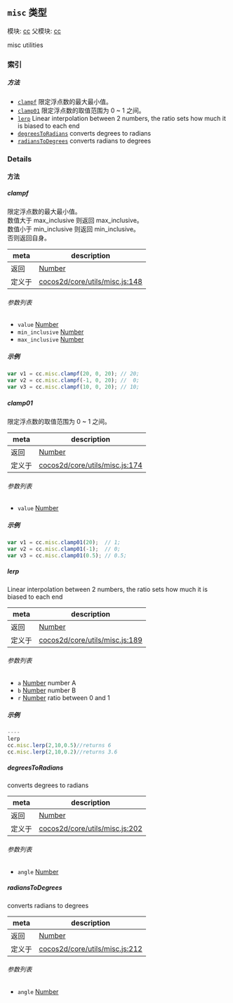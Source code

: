 ## `misc` 类型



模块: [cc](../modules/cc.md)
父模块: [cc](../modules/cc.md)


misc utilities



### 索引



##### 方法

  - [`clampf`](#clampf) 限定浮点数的最大最小值。
  - [`clamp01`](#clamp01) 限定浮点数的取值范围为 0 ~ 1 之间。
  - [`lerp`](#lerp) Linear interpolation between 2 numbers, the ratio sets how much it is biased to each end
  - [`degreesToRadians`](#degreestoradians) converts degrees to radians
  - [`radiansToDegrees`](#radianstodegrees) converts radians to degrees



### Details




<!-- Method Block -->
#### 方法


##### clampf

限定浮点数的最大最小值。<br/>
数值大于 max_inclusive 则返回 max_inclusive。<br/>
数值小于 min_inclusive 则返回 min_inclusive。<br/>
否则返回自身。

| meta | description |
|------|-------------|
| 返回 | <a href="https://developer.mozilla.org/en/JavaScript/Reference/Global_Objects/Number" class="crosslink external" target="_blank">Number</a> 
| 定义于 | [cocos2d/core/utils/misc.js:148](https://github.com/cocos-creator/engine/blob/22ca6465effd8063cb95e509843b8bef3d880759/cocos2d/core/utils/misc.js#L148) |

###### 参数列表
- `value` <a href="https://developer.mozilla.org/en/JavaScript/Reference/Global_Objects/Number" class="crosslink external" target="_blank">Number</a> 
- `min_inclusive` <a href="https://developer.mozilla.org/en/JavaScript/Reference/Global_Objects/Number" class="crosslink external" target="_blank">Number</a> 
- `max_inclusive` <a href="https://developer.mozilla.org/en/JavaScript/Reference/Global_Objects/Number" class="crosslink external" target="_blank">Number</a> 

##### 示例

```js
var v1 = cc.misc.clampf(20, 0, 20); // 20;
var v2 = cc.misc.clampf(-1, 0, 20); //  0;
var v3 = cc.misc.clampf(10, 0, 20); // 10;
```

##### clamp01

限定浮点数的取值范围为 0 ~ 1 之间。

| meta | description |
|------|-------------|
| 返回 | <a href="https://developer.mozilla.org/en/JavaScript/Reference/Global_Objects/Number" class="crosslink external" target="_blank">Number</a> 
| 定义于 | [cocos2d/core/utils/misc.js:174](https://github.com/cocos-creator/engine/blob/22ca6465effd8063cb95e509843b8bef3d880759/cocos2d/core/utils/misc.js#L174) |

###### 参数列表
- `value` <a href="https://developer.mozilla.org/en/JavaScript/Reference/Global_Objects/Number" class="crosslink external" target="_blank">Number</a> 

##### 示例

```js
var v1 = cc.misc.clamp01(20);  // 1;
var v2 = cc.misc.clamp01(-1);  // 0;
var v3 = cc.misc.clamp01(0.5); // 0.5;
```

##### lerp

Linear interpolation between 2 numbers, the ratio sets how much it is biased to each end

| meta | description |
|------|-------------|
| 返回 | <a href="https://developer.mozilla.org/en/JavaScript/Reference/Global_Objects/Number" class="crosslink external" target="_blank">Number</a> 
| 定义于 | [cocos2d/core/utils/misc.js:189](https://github.com/cocos-creator/engine/blob/22ca6465effd8063cb95e509843b8bef3d880759/cocos2d/core/utils/misc.js#L189) |

###### 参数列表
- `a` <a href="https://developer.mozilla.org/en/JavaScript/Reference/Global_Objects/Number" class="crosslink external" target="_blank">Number</a> number A
- `b` <a href="https://developer.mozilla.org/en/JavaScript/Reference/Global_Objects/Number" class="crosslink external" target="_blank">Number</a> number B
- `r` <a href="https://developer.mozilla.org/en/JavaScript/Reference/Global_Objects/Number" class="crosslink external" target="_blank">Number</a> ratio between 0 and 1

##### 示例

```js
----
lerp
cc.misc.lerp(2,10,0.5)//returns 6
cc.misc.lerp(2,10,0.2)//returns 3.6

```

##### degreesToRadians

converts degrees to radians

| meta | description |
|------|-------------|
| 返回 | <a href="https://developer.mozilla.org/en/JavaScript/Reference/Global_Objects/Number" class="crosslink external" target="_blank">Number</a> 
| 定义于 | [cocos2d/core/utils/misc.js:202](https://github.com/cocos-creator/engine/blob/22ca6465effd8063cb95e509843b8bef3d880759/cocos2d/core/utils/misc.js#L202) |

###### 参数列表
- `angle` <a href="https://developer.mozilla.org/en/JavaScript/Reference/Global_Objects/Number" class="crosslink external" target="_blank">Number</a> 


##### radiansToDegrees

converts radians to degrees

| meta | description |
|------|-------------|
| 返回 | <a href="https://developer.mozilla.org/en/JavaScript/Reference/Global_Objects/Number" class="crosslink external" target="_blank">Number</a> 
| 定义于 | [cocos2d/core/utils/misc.js:212](https://github.com/cocos-creator/engine/blob/22ca6465effd8063cb95e509843b8bef3d880759/cocos2d/core/utils/misc.js#L212) |

###### 参数列表
- `angle` <a href="https://developer.mozilla.org/en/JavaScript/Reference/Global_Objects/Number" class="crosslink external" target="_blank">Number</a> 



